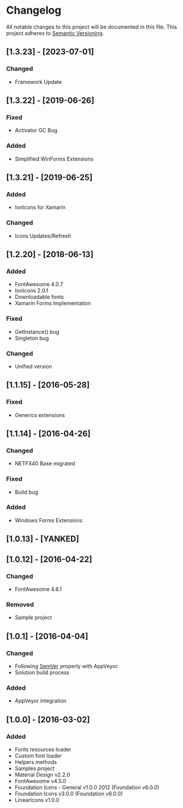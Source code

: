# Changelog
All notable changes to this project will be documented in this file.
This project adheres to [Semantic Versioning](http://semver.org/).


## [1.3.23] - [2023-07-01]
### Changed
- Framework Update

## [1.3.22] - [2019-06-26]
### Fixed
- Activator GC Bug

### Added
- Simplified WinForms Extensions

## [1.3.21] - [2019-06-25]
### Added
- IonIcons for Xamarin

### Changed
- Icons Updates/Refresh

## [1.2.20] - [2018-06-13]
### Added
- FontAwesome 4.0.7
- IonIcons 2.0.1
- Downloadable fonts
- Xamarin Forms Implementation

### Fixed
- GetInstance() bug
- Singleton bug

### Changed
- Unified version

## [1.1.15] - [2016-05-28]
### Fixed
- Generics extensions

## [1.1.14] - [2016-04-26]
### Changed
- NETFX40 Base migrated

### Fixed
- Build bug

### Added
- Windows Forms Extensions

## [1.0.13] - [YANKED]

## [1.0.12] - [2016-04-22]
### Changed
- FontAwesome 4.6.1

### Removed
- Sample project

## [1.0.1] - [2016-04-04]
### Changed
- Following [SemVer](http://semver.org) properly with AppVeyor.
- Solution build process

### Added
- AppVeyor integration

## [1.0.0] - [2016-03-02]
### Added
- Fonts resources loader
- Custom font loader
- Helpers methods
- Samples project
- Material Design v2.2.0
- FontAwesome v4.5.0
- Foundation Icons - General v1.0.0 2012 (Foundation v6.0.0)
- Foundation Icons v3.0.0 (Foundation v6.0.0)
- LinearIcons v1.0.0
